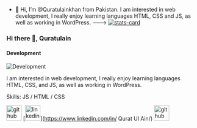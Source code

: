 - 👋 Hi, I’m @Quratulainkhan from Pakistan. I am interested in web development, I really enjoy learning languages HTML, CSS and JS, as well as working in WordPress.
--->
[![stats-card](https://kasroudra-stats-card.herokuapp.com/svg?user=Quratulainkhan146)](https://github.com/Quratulainkhan146/stats-card)
### Hi there 👋, Quratulain
#### Development
![Development](https://github.com/Quratulainkhan146/Quratulainkhan146.git)

I am interested in web development, I really enjoy learning languages HTML, CSS, and JS, as well as working in WordPress.

Skills:  JS / HTML / CSS


[<img src='https://cdn.jsdelivr.net/npm/simple-icons@3.0.1/icons/github.svg' alt='github' height='40'>](https://github.com/Quratulainkhan146)  [<img src='https://cdn.jsdelivr.net/npm/simple-icons@3.0.1/icons/linkedin.svg' alt='linkedin' height='40'>](https://www.linkedin.com/in/  Qurat Ul Ain/)  [<img src='https://cdn.jsdelivr.net/npm/simple-icons@3.0.1/icons/github.svg' alt='github' height='40'>](https://github.com/Quratulainkhan146/Quratulainkhan146.git)  



 
